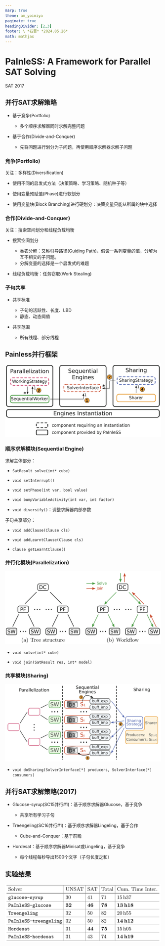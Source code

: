 ```yaml
---
marp: true
theme: am_yoimiya
paginate: true
headingDivider: [2,3]
footer: \ *石晋* *2024.05.26*
math: mathjax
---
```


<!-- _class: cover_a-->
<!-- _paginate: "" -->
<!-- _footer: "" -->

# PaInleSS: A Framework for Parallel SAT Solving

SAT 2017

## 并行SAT求解策略

- 基于竞争(Portfolio)
  - 多个顺序求解器同时求解完整问题

- 基于合作(Divide-and-Conquer)
  - 先将问题进行划分为子问题，再使用顺序求解器求解子问题

### 竞争(Portfolio)

关注：多样性(Diversification)

- 使用不同的启发式方法（决策策略、学习策略、随机种子等）

- 使用变量预赋值(Phase)进行软划分

- 使用变量块(Block Branching)进行硬划分：决策变量只能从所属的块中选择

### 合作(Divide-and-Conquer)

关注：搜索空间划分和线程负载均衡

- 搜索空间划分
  - 香农分解：又称引导路径(Guiding Path)，假设一系列变量的值，分解为互不相交的子问题。
  - 分解变量的选择是一个启发式的难题

- 线程负载均衡：任务窃取(Work Stealing)

### 子句共享

- 共享标准
  - 子句的活跃性、长度、LBD
  - 静态、动态阈值

- 共享范围
  - 所有线程、部分线程

## Painless并行框架

<!-- _class: fixedtitleA -->

![#c](./_SAT_2017_Painless.assets/image-20240525210007060.png)

### 顺序求解模块(Sequential Engine)

<!-- _class: cols-2 -->

<div class = ldiv>

求解主体部分：

- `SatResult solve(int* cube)`

- `void setInterrupt()`

- `void setPhase(int var, bool value)`

- `void bumpVariableActivity(int var, int factor)`

- `void diversify()`：调整求解器内部参数

</div>

<div class = rdiv>

子句共享部分：

- `void addClause(Clause cls)`

- `void addLearntClause(Clause cls)`

- `Clause getLearntClause()`

</div>

### 并行化模块(Parallelization)

<!-- _class: fixedtitleA -->

![#c h:400](./_SAT_2017_Painless.assets/image-20240525212020581.png)

- `void solve(int* cube)`

- `void join(SatResult res, int* model)`

### 共享模块(Sharing)

<!-- _class: fixedtitleA -->

![#c h:450](./_SAT_2017_Painless.assets/image-20240525213100684.png)

- `void doSharing(SolverInterface[*] producers, SolverInterface[*] consumers)`

## 并行SAT求解策略(2017)

- Glucose-syrup(SC15并行\#1)：基于顺序求解器Glucose，基于竞争
  - 共享所有学习子句

- Treengeling(SC16并行\#1)：基于顺序求解器Lingeling，基于合作
  - Cube-and-Conquer：基于前瞻

- Hordesat：基于顺序求解器Minisat或Lingeling，基于竞争
  - 每个线程每秒导出1500个文字（子句长度之和）

## 实验结果

<!-- _class: fixedtitleA -->

![#c](./_SAT_2017_Painless.assets/image-20240525221758271.png)
